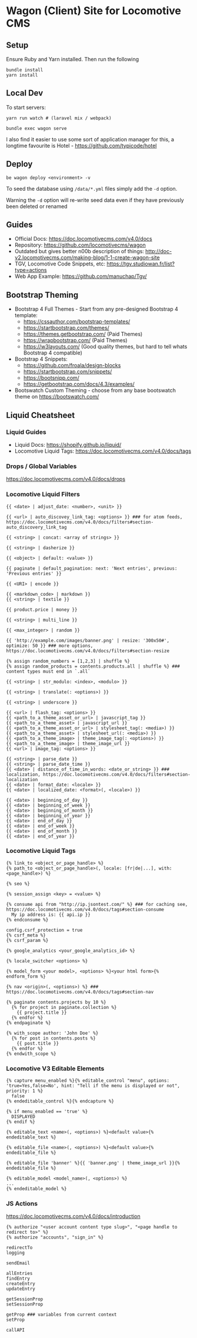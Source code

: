 # Wagon (Client) Site for Locomotive CMS

## Setup

Ensure Ruby and Yarn installed. Then run the following

```
bundle install
yarn install
```
## Local Dev

To start servers:

```
yarn run watch # (laravel mix / webpack)

bundle exec wagon serve
```

I also find it easier to use some sort of application manager for this, a longtime favourite is Hotel - https://github.com/typicode/hotel

## Deploy

```
be wagon deploy <environment> -v
```

To seed the database using `/data/*.yml` files simply add the `-d` option.

Warning the `-d` option will re-write seed data even if they have previously been deleted or renamed

## Guides
- Official Docs: https://doc.locomotivecms.com/v4.0/docs
- Repository: https://github.com/locomotivecms/wagon
- Outdated but gives better n00b description of things: http://doc-v2.locomotivecms.com/making-blog/1-1-create-wagon-site
- TGV, Locomotive Code Snippets, etc: https://tgv.studiowan.fr/list?type=actions
- Web App Example: https://github.com/manuchap/Tgv/

## Bootstrap Theming
- Bootstrap 4 Full Themes - Start from any pre-designed Bootstrap 4 template:
  * https://cssauthor.com/bootstrap-templates/
  * https://startbootstrap.com/themes/
  * https://themes.getbootstrap.com/ (Paid Themes)
  * https://wrapbootstrap.com/ (Paid Themes)
  * https://w3layouts.com/ (Good quality themes, but hard to tell whats Bootstrap 4 compatible)
- Bootstrap 4 Snippets:
  * https://github.com/froala/design-blocks
  * https://startbootstrap.com/snippets/
  * https://bootsnipp.com/
  * https://getbootstrap.com/docs/4.3/examples/
- Bootswatch Custom Theming - choose from any base bootswatch theme on https://bootswatch.com/

## Liquid Cheatsheet

### Liquid Guides
- Liquid Docs: https://shopify.github.io/liquid/
- Locomotive Liquid Tags: https://doc.locomotivecms.com/v4.0/docs/tags

### Drops / Global Variables

https://doc.locomotivecms.com/v4.0/docs/drops

### Locomotive Liquid Filters

```
{{ <date> | adjust_date: <number>, <unit> }} 

{{ <url> | auto_discovey_link_tag: <options> }} ### for atom feeds, https://doc.locomotivecms.com/v4.0/docs/filters#section-auto_discovery_link_tag

{{ <string> | concat: <array of strings> }}

{{ <string> | dasherize }}

{{ <object> | default: <value> }}

{{ paginate | default_pagination: next: 'Next entries', previous: 'Previous entries' }}

{{ <URI> | encode }}

{{ <markdown_code> | markdown }}
{{ <string> | textile }}

{{ product.price | money }}

{{ <string> | multi_line }}

{{ <max_integer> | random }}

{{ 'http://example.com/images/banner.png' | resize: '300x50#', optimize: 50 }} ### more options, https://doc.locomotivecms.com/v4.0/docs/filters#section-resize

{% assign random_numbers = [1,2,3] | shuffle %}
{% assign random_products = contents.products.all | shuffle %} ### content types must end in `.all`

{{ <string> | str_modulo: <index>, <modulo> }}

{{ <string> | translate(: <options>) }}

{{ <string> | underscore }}

{{ <url> | flash_tag: <options> }}
{{ <path_to_a_theme_asset_or_url> | javascript_tag }}
{{ <path_to_a_theme_asset> | javascript_url }}
{{ <path_to_a_theme_asset_or_url> | stylesheet_tag(: <media>) }}
{{ <path_to_a_theme_asset> | stylesheet_url(: <media>) }}
{{ <path_to_a_theme_image> | theme_image_tag(: <options>) }}
{{ <path_to_a_theme_image> | theme_image_url }}
{{ <url> | image_tag: <options> }}

{{ <string> | parse_date }}
{{ <string> | parse_date_time }}
{{ <date> | distance_of_time_in_words: <date_or_string> }} ### localization, https://doc.locomotivecms.com/v4.0/docs/filters#section-localization
{{ <date> | format_date: <locale> }}
{{ <date> | localized_date: <format>(, <locale>) }}

{{ <date> | beginning_of_day }}
{{ <date> | beginning_of_week }}
{{ <date> | beginning_of_month }}
{{ <date> | beginning_of_year }}
{{ <date> | end_of_day }}
{{ <date> | end_of_week }}
{{ <date> | end_of_month }}
{{ <date> | end_of_year }}
```

### Locomotive Liquid Tags

```
{% link_to <object_or_page_handle> %}
{% path_to <object_or_page_handle>(, locale: [fr|de|...], with: <page_handle>) %}

{% seo %}

{% session_assign <key> = <value> %}

{% consume api from "http://ip.jsontest.com/" %} ### for caching see, https://doc.locomotivecms.com/v4.0/docs/tags#section-consume
  My ip address is: {{ api.ip }}
{% endconsume %}

config.csrf_protection = true
{% csrf_meta %}
{% csrf_param %}

{% google_analytics <your_google_analytics_id> %}

{% locale_switcher <options> %}

{% model_form <your model>, <options> %}<your html form>{% endform_form %}

{% nav <origin>(, <options>) %} ### https://doc.locomotivecms.com/v4.0/docs/tags#section-nav

{% paginate contents.projects by 10 %}
  {% for project in paginate.collection %}
    {{ project.title }}
  {% endfor %}
{% endpaginate %}

{% with_scope author: 'John Doe' %}
  {% for post in contents.posts %}
    {{ post.title }}
  {% endfor %}
{% endwith_scope %}
```

### Locomotive V3 Editable Elements

```
{% capture menu_enabled %}{% editable_control "menu", options: 'true=Yes,false=No', hint: "Tell if the menu is displayed or not", priority: 1 %}
  false
{% endeditable_control %}{% endcapture %}

{% if menu_enabled == 'true' %}
  DISPLAYED
{% endif %}

{% editable_text <name>(, <options>) %}<default value>{% endeditable_text %}

{% editable_file <name>(, <options>) %}<default value>{% endeditable_file %}

{% editable_file 'banner' %}{{ 'banner.png' | theme_image_url }}{% endeditable_file %}

{% editable_model <model_name>(, <options>) %}
...
{% endeditable_model %}
```

### JS Actions

https://doc.locomotivecms.com/v4.0/docs/introduction

```
{% authorize "<user account content type slug>", "<page handle to redirect to>" %} 
{% authorize "accounts", "sign_in" %}

redirectTo
logging

sendEmail

allEntries
findEntry
createEntry
updateEntry

getSessionProp
setSessionProp

getProp ### variables from current context
setProp

callAPI
```
